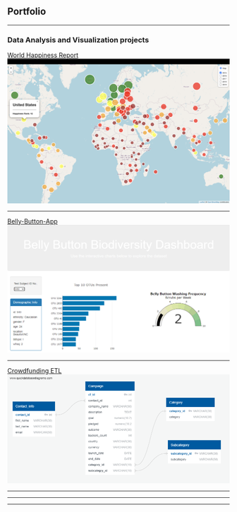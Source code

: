 ## Portfolio

---

### Data Analysis and Visualization projects

[World Happiness Report](/sample_page)
<img src="images/world_happiness_image.png?raw=true"/>

---
[Belly-Button-App](https://dev.d6d8sw268yr3s.amplifyapp.com/)
<img src="images/belly-button-tumbnail.png?raw=true"/>

---
[Crowdfunding ETL](http://example.com/)
<img src="images/finalERDiagram.png?raw=true"/>

---


---




---

<!-- Remove above link if you don't want to attibute -->
